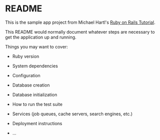 # README
This is the sample app project from Michael Hartl's [Ruby on Rails Tutorial](https://www.railstutorial.org/book).


This README would normally document whatever steps are necessary to get the
application up and running.

Things you may want to cover:

* Ruby version

* System dependencies

* Configuration

* Database creation

* Database initialization

* How to run the test suite

* Services (job queues, cache servers, search engines, etc.)

* Deployment instructions

* ...

